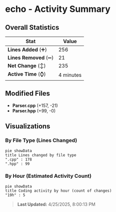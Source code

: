 # echo - Activity Summary 

## Overall Statistics

| Stat                   | Value                                                             |
| ---------------------- | ----------------------------------------------------------------- |
| **Lines Added** (➕)   | 256                                          |
| **Lines Removed** (➖) | 21                                        |
| **Net Change** (↕)    | 235                |
| **Active Time** (⌚)   | 4 minutes |


## Modified Files
- **Parser.cpp** (+157, -21)
- **Parser.hpp** (+99, -0)

## Visualizations

### By File Type (Lines Changed)

```mermaid
pie showData
title Lines changed by file type
".cpp" : 178
".hpp" : 99
```

### By Hour (Estimated Activity Count)

```mermaid
pie showData
title Coding activity by hour (count of changes)
"19h" : 5
```


> **Last Updated:** 4/25/2025, 8:00:13 PM